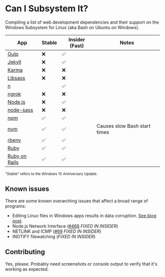 # Can I Subsystem It?

Compiling a list of web development dependencies and their support on the Windows Subsystem for Linux (aka Bash on Ubuntu on Windows). 

| App | Stable | Insider (Fast) | Notes |
|-----|--------|----------------|-------|
| [Gulp](http://gulpjs.com/)            |❌|✅||
| [Jekyll](http://jekyllrb.com/)        |❌|✅||
| [Karma](https://karma-runner.github.io/1.0/index.html) |❌|❌||
| [Libsass](http://sass-lang.com/libsass)                |❌|❌||
| [n](https://github.com/tj/n)          ||✅||
| [ngrok](https://ngrok.com/)           |❌|❌||
| [Node.js](https://nodejs.org/en/)     |❌|✅||
| [node-sass](https://github.com/sass/node-sass) |❌|❌||
| [npm](https://www.npmjs.com/)            |✅|✅||
| [nvm](https://github.com/creationix/nvm) |✅|✅|Causes slow Bash start times|
| [rbenv](https://github.com/rbenv/rbenv)  |✅|✅||
| [Ruby](https://www.ruby-lang.org/)       |✅|✅||
| [Ruby on Rails](http://rubyonrails.org/) |✅|✅||

<small>"Stable" refers to the Windows 10 Anniversary Update.</small>

## Known issues

There are some known overarching issues that affect a broad range of programs:

- Editing Linux files in Windows apps results in data corruption. [See blog post](https://blogs.msdn.microsoft.com/commandline/2016/11/17/do-not-change-linux-files-using-windows-apps-and-tools/).
- Node.js Network Interface ([#468](https://github.com/Microsoft/BashOnWindows/issues/468) _FIXED IN INSIDER_)
- NETLINK and ICMP ([#69](https://github.com/Microsoft/BashOnWindows/issues/69) _FIXED IN INSIDER_)
- INOTIFY filewatching (_FIXED IN INSIDER_)

## Contributing

Yes, please. Probably need screenshots or console output to verify that it's working as expected.
